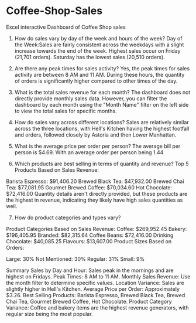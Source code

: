 # Coffee-Shop-Sales
Excel interactive Dashboard of Coffee Shop sales
1. How do sales vary by day of the week and hours of the week?
Day of the Week:Sales are fairly consistent across the weekdays with a slight increase towards the end of the week.
Highest sales occur on Friday (21,701 orders).
Saturday has the lowest sales (20,510 orders).

2. Are there any peak times for sales activity?
Yes, the peak times for sales activity are between 8 AM and 11 AM. During these hours, the quantity of orders is significantly higher compared to other times of the day.

3. What is the total sales revenue for each month?
The dashboard does not directly provide monthly sales data. However, you can filter the dashboard by each month using the "Month Name" filter on the left side to view the total sales for specific months.

4. How do sales vary across different locations?
Sales are relatively similar across the three locations, with Hell's Kitchen having the highest footfall and orders, followed closely by Astoria and then Lower Manhattan.


5. What is the average price per order per person?
The average bill per person is $4.69. With an average order per person being 1.44



6. Which products are best selling in terms of quantity and revenue?
Top 5 Products Based on Sales Revenue:

Barista Espresso: $91,406.20
Brewed Black Tea: $47,932.00
Brewed Chai Tea: $77,081.95
Gourmet Brewed Coffee: $70,034.60
Hot Chocolate: $72,416.00
Quantity details aren't directly provided, but these products are the highest in revenue, indicating they likely have high sales quantities as well.



7. How do product categories and types vary?

Product Categories Based on Sales Revenue:
Coffee: $269,952.45
Bakery: $196,405.95
Branded: $82,315.64
Coffee Beans: $72,416.00
Drinking Chocolate: $40,085.25
Flavours: $13,607.00
Product Sizes Based on Orders:

Large: 30%
Not Mentioned: 30%
Regular: 31%
Small: 9%


Summary
Sales by Day and Hour: Sales peak in the mornings and are highest on Fridays.
Peak Times: 8 AM to 11 AM.
Monthly Sales Revenue: Use the month filter to determine specific values.
Location Variance: Sales are slightly higher in Hell's Kitchen.
Average Price per Order: Approximately $3.26.
Best Selling Products: Barista Espresso, Brewed Black Tea, Brewed Chai Tea, Gourmet Brewed Coffee, Hot Chocolate.
Product Category Variance: Coffee and bakery items are the highest revenue generators, with regular size being the most popular.
